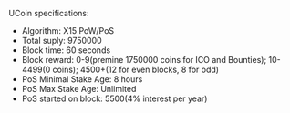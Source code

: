 UCoin specifications:
- Algorithm: X15 PoW/PoS
- Total suply: 9750000
- Block time: 60 seconds
- Block reward: 0-9(premine 1750000 coins for ICO and Bounties); 10-4499(0 coins); 4500+(12 for even blocks, 8 for odd)
- PoS Minimal Stake Age: 8 hours
- PoS Max Stake Age: Unlimited
- PoS started on block: 5500(4% interest per year)


